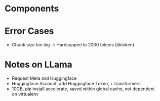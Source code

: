 # Components



# Error Cases

- Chunk size too big
-> Hardcapped to 2000 tokens (tiktoken)

# Notes on LLama
- Request Meta and Huggingface
- Huggingface Account, add Huggingface Token, + transformers
- 10GB, pip install accelerate, saved within global cache, not dependent on virtualenv